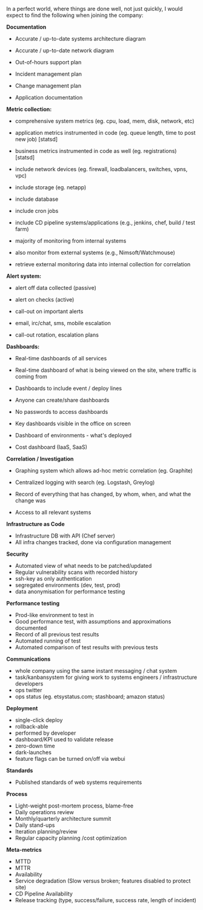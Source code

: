 In a perfect world, where things are done well, not just quickly, I would expect to find the following when joining the company:

**Documentation**

   * Accurate / up-to-date systems architecture diagram
   * Accurate / up-to-date network diagram

   * Out-of-hours support plan

   * Incident management plan

   * Change management plan 
   * Application documentation

**Metric collection:**

   * comprehensive system metrics (eg. cpu, load, mem, disk, network, etc)

   * application metrics instrumented in code (eg. queue length, time to post new job) [statsd]

   * business metrics instrumented in code as well (eg. registrations) [statsd]
   * include network devices (eg. firewall, loadbalancers, switches, vpns, vpc)

   * include storage (eg. netapp)

   * include database

   * include cron jobs

   * include CD pipeline systems/applications (e.g., jenkins, chef, build / test farm)
   * majority of monitoring from internal systems

   * also monitor from external systems (e.g., Nimsoft/Watchmouse)

   * retrieve external monitoring data into internal collection for correlation

**Alert system:**

   * alert off data collected (passive)

   * alert on checks (active)

   * call-out on important alerts

   * email, irc/chat, sms, mobile escalation

   * call-out rotation, escalation plans

**Dashboards:**

   * Real-time dashboards of all services
   * Real-time dashboard of what is being viewed on the site, where traffic is coming from

   * Dashboards to include event / deploy lines

   * Anyone can create/share dashboards

   * No passwords to access dashboards

   * Key dashboards visible in the office on screen
   * Dashboard of environments - what's deployed
   * Cost dashboard (IaaS, SaaS)

**Correlation / Investigation**


   * Graphing system which allows ad-hoc metric correlation (eg. Graphite)

   * Centralized logging with search (eg. Logstash, Greylog)
   * Record of everything that has changed, by whom, when, and what the change was
   * Access to all relevant systems 

**Infrastructure as Code**

   * Infrastructure DB with API (Chef server)
   * All infra changes tracked, done via configuration management

**Security**


   * Automated view of what needs to be patched/updated
   * Regular vulnerability scans with recorded history
   * ssh-key as only authentication
   * segregated environments (dev, test, prod)
   * data anonymisation for performance testing

**Performance testing**

   * Prod-like environment to test in
   * Good performance test, with assumptions and approximations documented
   * Record of all previous test results
   * Automated running of test
   * Automated comparison of test results with previous tests

**Communications**

   * whole company using the same instant messaging / chat system
   * task/kanbansystem for giving work to systems engineers / infrastructure developers
   * ops twitter
   * ops status (eg. etsystatus.com; stashboard; amazon status)

**Deployment**

   * single-click deploy
   * rollback-able
   * performed by developer
   * dashboard/KPI used to validate release
   * zero-down time
   * dark-launches
   * feature flags can be turned on/off via webui

**Standards**


   * Published standards of web systems requirements

**Process**


   * Light-weight post-mortem process, blame-free
   * Daily operations review
   * Monthly/quarterly architecture summit
   * Daily stand-ups
   * Iteration planning/review
   * Regular capacity planning /cost optimization

**Meta-metrics**

   * MTTD
   * MTTR
   * Availability
   * Service degradation (Slow versus broken; features disabled to protect site)
   * CD Pipeline Availability
   * Release tracking (type, success/failure, success rate, length of incident)
